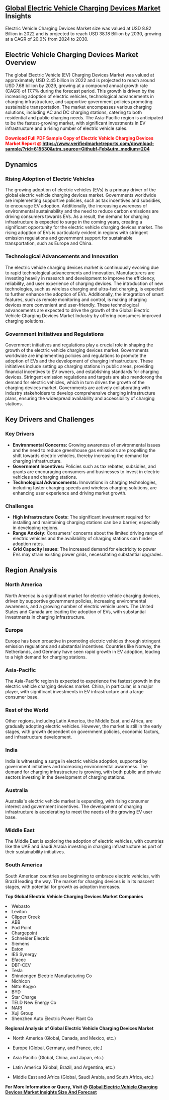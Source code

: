 <h2><a href="https://www.verifiedmarketreports.com/download-sample/?rid=615530&amp;utm_source=Githubf&amp;utm_medium=204" target="_blank">Global Electric Vehicle Charging Devices Market</a> Insights</h2><p>Electric Vehicle Charging Devices Market size was valued at USD 8.82 Billion in 2022 and is projected to reach USD 38.18 Billion by 2030, growing at a CAGR of 20.0% from 2024 to 2030.</p><p> <h2>Electric Vehicle Charging Devices Market Overview</h2> <p>The global Electric Vehicle (EV) Charging Devices Market was valued at approximately USD 2.45 billion in 2022 and is projected to reach around USD 7.68 billion by 2029, growing at a compound annual growth rate (CAGR) of 17.7% during the forecast period. This growth is driven by the increasing adoption of electric vehicles, technological advancements in charging infrastructure, and supportive government policies promoting sustainable transportation. The market encompasses various charging solutions, including AC and DC charging stations, catering to both residential and public charging needs. The Asia-Pacific region is anticipated to be the fastest-growing market, with significant investments in EV infrastructure and a rising number of electric vehicle sales. </p> <p><strong><p><span class=""><span style="color: #ff0000;"><strong>Download Full PDF Sample Copy of Electric Vehicle Charging Devices Market Report</strong> @ </span><a href="https://www.verifiedmarketreports.com/download-sample/?rid=615530&amp;utm_source=Githubf-Feb&amp;utm_medium=204" target="_blank">https://www.verifiedmarketreports.com/download-sample/?rid=615530&amp;utm_source=Githubf-Feb&amp;utm_medium=204</a></span></p></strong></p> <h2>Dynamics</h2> <h3>Rising Adoption of Electric Vehicles</h3> <p>The growing adoption of electric vehicles (EVs) is a primary driver of the global electric vehicle charging devices market. Governments worldwide are implementing supportive policies, such as tax incentives and subsidies, to encourage EV adoption. Additionally, the increasing awareness of environmental sustainability and the need to reduce carbon emissions are driving consumers towards EVs. As a result, the demand for charging infrastructure is expected to surge in the coming years, creating a significant opportunity for the electric vehicle charging devices market. The rising adoption of EVs is particularly evident in regions with stringent emission regulations and government support for sustainable transportation, such as Europe and China. </p> <h3>Technological Advancements and Innovation</h3> <p>The electric vehicle charging devices market is continuously evolving due to rapid technological advancements and innovation. Manufacturers are investing heavily in research and development to improve the efficiency, reliability, and user experience of charging devices. The introduction of new technologies, such as wireless charging and ultra-fast charging, is expected to further enhance the adoption of EVs. Additionally, the integration of smart features, such as remote monitoring and control, is making charging devices more convenient and user-friendly. These technological advancements are expected to drive the growth of the Global Electric Vehicle Charging Devices Market Industry by offering consumers improved charging solutions. </p> <h3>Government Initiatives and Regulations</h3> <p>Government initiatives and regulations play a crucial role in shaping the growth of the electric vehicle charging devices market. Governments worldwide are implementing policies and regulations to promote the adoption of EVs and the development of charging infrastructure. These initiatives include setting up charging stations in public areas, providing financial incentives to EV owners, and establishing standards for charging devices. Stringent emission regulations and targets are also mendorong the demand for electric vehicles, which in turn drives the growth of the charging devices market. Governments are actively collaborating with industry stakeholders to develop comprehensive charging infrastructure plans, ensuring the widespread availability and accessibility of charging stations. </p> <h2>Key Drivers and Challenges</h2> <h3>Key Drivers</h3> <ul> <li><strong>Environmental Concerns:</strong> Growing awareness of environmental issues and the need to reduce greenhouse gas emissions are propelling the shift towards electric vehicles, thereby increasing the demand for charging infrastructure. </li> <li><strong>Government Incentives:</strong> Policies such as tax rebates, subsidies, and grants are encouraging consumers and businesses to invest in electric vehicles and charging stations. </li> <li><strong>Technological Advancements:</strong> Innovations in charging technologies, including faster charging speeds and wireless charging solutions, are enhancing user experience and driving market growth. </li> </ul> <h3>Challenges</h3> <ul> <li><strong>High Infrastructure Costs:</strong> The significant investment required for installing and maintaining charging stations can be a barrier, especially in developing regions. </li> <li><strong>Range Anxiety:</strong> Consumers' concerns about the limited driving range of electric vehicles and the availability of charging stations can hinder adoption rates. </li> <li><strong>Grid Capacity Issues:</strong> The increased demand for electricity to power EVs may strain existing power grids, necessitating substantial upgrades. </li> </ul> <h2>Region Analysis</h2> <h3>North America</h3> <p>North America is a significant market for electric vehicle charging devices, driven by supportive government policies, increasing environmental awareness, and a growing number of electric vehicle users. The United States and Canada are leading the adoption of EVs, with substantial investments in charging infrastructure. </p> <h3>Europe</h3> <p>Europe has been proactive in promoting electric vehicles through stringent emission regulations and substantial incentives. Countries like Norway, the Netherlands, and Germany have seen rapid growth in EV adoption, leading to a high demand for charging stations. </p> <h3>Asia-Pacific</h3> <p>The Asia-Pacific region is expected to experience the fastest growth in the electric vehicle charging devices market. China, in particular, is a major player, with significant investments in EV infrastructure and a large consumer base. </p> <h3>Rest of the World</h3> <p>Other regions, including Latin America, the Middle East, and Africa, are gradually adopting electric vehicles. However, the market is still in the early stages, with growth dependent on government policies, economic factors, and infrastructure development. </p> <h3>India</h3> <p>India is witnessing a surge in electric vehicle adoption, supported by government initiatives and increasing environmental awareness. The demand for charging infrastructure is growing, with both public and private sectors investing in the development of charging stations. </p> <h3>Australia</h3> <p>Australia's electric vehicle market is expanding, with rising consumer interest and government incentives. The development of charging infrastructure is accelerating to meet the needs of the growing EV user base. </p> <h3>Middle East</h3> <p>The Middle East is exploring the adoption of electric vehicles, with countries like the UAE and Saudi Arabia investing in charging infrastructure as part of their sustainability initiatives. </p> <h3>South America</h3> <p>South American countries are beginning to embrace electric vehicles, with Brazil leading the way. The market for charging devices is in its nascent stages, with potential for growth as adoption increases.</p><p><strong>Top Global Electric Vehicle Charging Devices Market Companies</strong></p><div data-test-id=""><p><li>Webasto</li><li> Leviton</li><li> Clipper Creek</li><li> ABB</li><li> Pod Point</li><li> Chargepoint</li><li> Schneider Electric</li><li> Siemens</li><li> Eaton</li><li> IES Synergy</li><li> Efacec</li><li> DBT-CEV</li><li> Tesla</li><li> Shindengen Electric Manufacturing Co</li><li> Nichicon</li><li> Nitto Kogyo</li><li> BYD</li><li> Star Charge</li><li> TELD New Energy Co</li><li> NARI</li><li> Xuji Group</li><li> Shenzhen Auto Electric Power Plant Co</li></p><div><strong>Regional Analysis of&nbsp;Global Electric Vehicle Charging Devices Market</strong></div><ul><li dir="ltr"><p dir="ltr">North America&nbsp;(Global, Canada, and Mexico, etc.)</p></li><li dir="ltr"><p dir="ltr">Europe (Global, Germany, and France, etc.)</p></li><li dir="ltr"><p dir="ltr">Asia Pacific&nbsp;(Global, China, and Japan, etc.)</p></li><li dir="ltr"><p dir="ltr">Latin America&nbsp;(Global, Brazil, and Argentina, etc.)</p></li><li dir="ltr">Middle East and Africa&nbsp;(Global, Saudi Arabia, and South Africa, etc.)</li></ul><p><strong>For More Information or Query, Visit @&nbsp;</strong><strong><a href="https://www.verifiedmarketreports.com/product/electric-vehicle-charging-devices-market/?utm_source=Githubf&amp;utm_medium=204" target="_blank">Global Electric Vehicle Charging Devices Market Insights Size And Forecast</a></strong></p></div>
